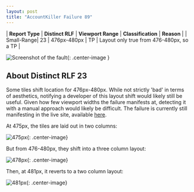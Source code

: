 ```yaml
---
layout: post
title: "AccountKiller Failure 89"
---
```

| **Report Type** | **Distinct RLF** | **Viewport Range** | **Classification** | **Reason** |
| Small-Range| 23 | 476px-480px | TP | Layout only true from 476-480px, so a TP | 

![Screenshot of the fault](../../../assets/images/AccountKiller/fault89/smallrangeWidth478.png){: .center-image }

## About Distinct RLF 23

Some tiles shift location for 476px-480px. While not strictly 'bad' in terms of aesthetics, notifying a developer of this layout shift would likely still be useful. Given how few viewport widths the failure manifests at, detecting it with a manual approach would likely be difficult. The failure is currently still manifesting in the live site, available [here](http://www.accountkiller.com/en/).

At 475px, the tiles are laid out in two columns:

![475px](../../../assets/good-bad/rlf23/475.png){: .center-image}

But from 476-480px, they shift into a three column layout:

![478px](../../../assets/good-bad/rlf23/478.png){: .center-image}

Then, at 481px, it reverts to a two column layout:

![481px](../../../assets/good-bad/rlf23/481.png){: .center-image}
